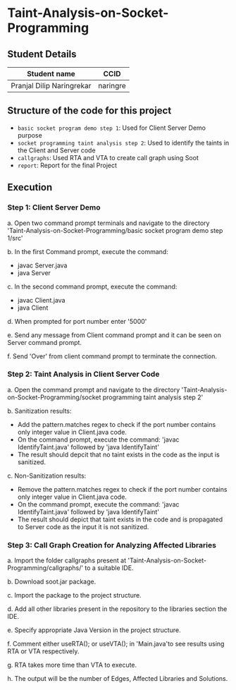 # Taint-Analysis-on-Socket-Programming

## Student Details
|Student name                |    CCID      |
|----------------------------|--------------|
| Pranjal Dilip Naringrekar  |  naringre    |

## Structure of the code for this project
- `basic socket program demo step 1`: Used for Client Server Demo purpose 
- `socket programming taint analysis step 2`: Used to identify the taints in the Client and Server code
- `callgraphs`: Used RTA and VTA to create call graph using Soot
- `report`: Report for the final Project

## Execution

### Step 1: Client Server Demo

a. Open two command prompt terminals and navigate to the directory 'Taint-Analysis-on-Socket-Programming/basic socket program demo step 1/src'

b. In the first Command prompt, execute the command:
- javac Server.java
- java Server

c. In the second command prompt, execute the command:
- javac Client.java
- java Client

d. When prompted for port number enter '5000'

e. Send any message from Client command prompt and it can be seen on Server command prompt.

f. Send 'Over' from client command prompt to terminate the connection.

### Step 2: Taint Analysis in Client Server Code

a. Open the command prompt and navigate to the directory 'Taint-Analysis-on-Socket-Programming/socket programming taint analysis step 2'

b. Sanitization results:
- Add the pattern.matches regex to check if the port number contains only integer value in Client.java code.
- On the command prompt, execute the command: 'javac IdentifyTaint.java' followed by 'java IdentifyTaint'
- The result should depcit that no taint exists in the code as the input is sanitized.

c. Non-Sanitization results:
- Remove the pattern.matches regex to check if the port number contains only integer value in Client.java code.
- On the command prompt, execute the command: 'javac IdentifyTaint.java' followed by 'java IdentifyTaint'
- The result should depict that taint exists in the code and is propagated to Server code as the input it is not sanitized.

### Step 3: Call Graph Creation for Analyzing Affected Libraries

a. Import the folder callgraphs present at 'Taint-Analysis-on-Socket-Programming/callgraphs/' to a suitable IDE.

b. Download soot.jar package.

c. Import the package to the project structure.

d. Add all other libraries present in the repository to the libraries section the IDE.

e. Specify appropriate Java Version in the project structure.

f. Comment either useRTA(); or useVTA(); in 'Main.java'to see results using RTA or VTA respectively.

g. RTA takes more time than VTA to execute.

h. The output will be the number of Edges, Affected Libraries and Solutions.
